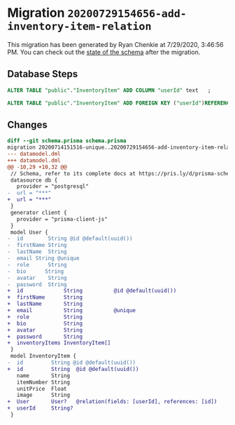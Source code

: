 # Migration `20200729154656-add-inventory-item-relation`

This migration has been generated by Ryan Chenkie at 7/29/2020, 3:46:56 PM.
You can check out the [state of the schema](./schema.prisma) after the migration.

## Database Steps

```sql
ALTER TABLE "public"."InventoryItem" ADD COLUMN "userId" text   ;

ALTER TABLE "public"."InventoryItem" ADD FOREIGN KEY ("userId")REFERENCES "public"."User"("id") ON DELETE SET NULL ON UPDATE CASCADE
```

## Changes

```diff
diff --git schema.prisma schema.prisma
migration 20200714151516-unique..20200729154656-add-inventory-item-relation
--- datamodel.dml
+++ datamodel.dml
@@ -10,29 +10,32 @@
 // Schema, refer to its complete docs at https://pris.ly/d/prisma-schema.
 datasource db {
   provider = "postgresql"
-  url = "***"
+  url = "***"
 }
 generator client {
   provider = "prisma-client-js"
 }
 model User {
-  id        String @id @default(uuid())
-  firstName String
-  lastName  String
-  email String @unique
-  role      String
-  bio      String
-  avatar    String
-  password  String
+  id             String          @id @default(uuid())
+  firstName      String
+  lastName       String
+  email          String          @unique
+  role           String
+  bio            String
+  avatar         String
+  password       String
+  inventoryItems InventoryItem[]
 }
 model InventoryItem {
-  id         String @id @default(uuid())
+  id         String  @id @default(uuid())
   name       String
   itemNumber String
   unitPrice  Float
   image      String
+  User       User?   @relation(fields: [userId], references: [id])
+  userId     String?
 }
```


